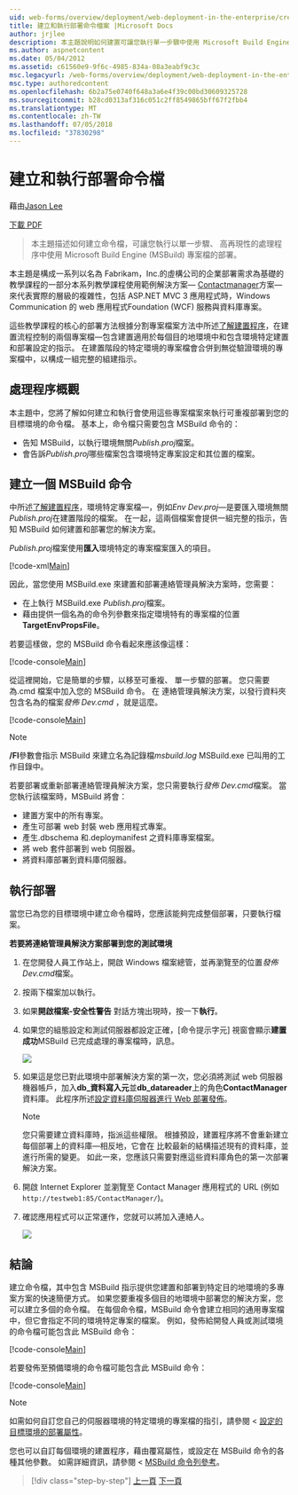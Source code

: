 ```yaml
---
uid: web-forms/overview/deployment/web-deployment-in-the-enterprise/creating-and-running-a-deployment-command-file
title: 建立和執行部署命令檔案 |Microsoft Docs
author: jrjlee
description: 本主題說明如何建置可讓您執行單一步驟中使用 Microsoft Build Engine (MSBuild) 專案檔，或重新部署的命令檔...
ms.author: aspnetcontent
ms.date: 05/04/2012
ms.assetid: c61560e9-9f6c-4985-834a-08a3eabf9c3c
msc.legacyurl: /web-forms/overview/deployment/web-deployment-in-the-enterprise/creating-and-running-a-deployment-command-file
msc.type: authoredcontent
ms.openlocfilehash: 6b2a75e0740f648a3a6e4f39c00bd30609325728
ms.sourcegitcommit: b28cd0313af316c051c2ff8549865bff67f2fbb4
ms.translationtype: MT
ms.contentlocale: zh-TW
ms.lasthandoff: 07/05/2018
ms.locfileid: "37830298"
---
```

<a name="creating-and-running-a-deployment-command-file"></a>建立和執行部署命令檔
====================
藉由[Jason Lee](https://github.com/jrjlee)

[下載 PDF](https://msdnshared.blob.core.windows.net/media/MSDNBlogsFS/prod.evol.blogs.msdn.com/CommunityServer.Blogs.Components.WeblogFiles/00/00/00/63/56/8130.DeployingWebAppsInEnterpriseScenarios.pdf)

> 本主題描述如何建立命令檔，可讓您執行以單一步驟、 高再現性的處理程序中使用 Microsoft Build Engine (MSBuild) 專案檔的部署。


本主題是構成一系列以名為 Fabrikam，Inc.的虛構公司的企業部署需求為基礎的教學課程的一部分本系列教學課程使用範例解決方案&#x2014; [Contactmanager](the-contact-manager-solution.md)方案&#x2014;來代表實際的層級的複雜性，包括 ASP.NET MVC 3 應用程式時，Windows Communication 的 web 應用程式Foundation (WCF) 服務與資料庫專案。

這些教學課程的核心的部署方法根據分割專案檔案方法中所述[了解建置程序](understanding-the-build-process.md)，在建置流程控制的兩個專案檔&#x2014;包含建置適用於每個目的地環境中和包含環境特定建置和部署設定的指示。 在建置階段的特定環境的專案檔會合併到無從驗證環境的專案檔中，以構成一組完整的組建指示。

## <a name="process-overview"></a>處理程序概觀

本主題中，您將了解如何建立和執行會使用這些專案檔案來執行可重複部署到您的目標環境的命令檔。 基本上，命令檔只需要包含 MSBuild 命令的：

- 告知 MSBuild，以執行環境無關*Publish.proj*檔案。
- 會告訴*Publish.proj*哪些檔案包含環境特定專案設定和其位置的檔案。

## <a name="create-an-msbuild-command"></a>建立一個 MSBuild 命令

中所述[了解建置程序](understanding-the-build-process.md)，環境特定專案檔&#x2014;，例如*Env Dev.proj*&#x2014;是要匯入環境無關*Publish.proj*在建置階段的檔案。 在一起，這兩個檔案會提供一組完整的指示，告知 MSBuild 如何建置和部署您的解決方案。

*Publish.proj*檔案使用**匯入**環境特定的專案檔案匯入的項目。


[!code-xml[Main](creating-and-running-a-deployment-command-file/samples/sample1.xml)]


因此，當您使用 MSBuild.exe 來建置和部署連絡管理員解決方案時，您需要：

- 在上執行 MSBuild.exe *Publish.proj*檔案。
- 藉由提供一個名為的命令列參數來指定環境特有的專案檔的位置**TargetEnvPropsFile**。

若要這樣做，您的 MSBuild 命令看起來應該像這樣：


[!code-console[Main](creating-and-running-a-deployment-command-file/samples/sample2.cmd)]


從這裡開始，它是簡單的步驟，以移至可重複、 單一步驟的部署。 您只需要為.cmd 檔案中加入您的 MSBuild 命令。 在 連絡管理員解決方案，以發行資料夾包含名為的檔案*發佈 Dev.cmd* ，就是這麼。


[!code-console[Main](creating-and-running-a-deployment-command-file/samples/sample3.cmd)]


> [!NOTE]
> **/Fl**參數會指示 MSBuild 來建立名為記錄檔*msbuild.log* MSBuild.exe 已叫用的工作目錄中。


若要部署或重新部署連絡管理員解決方案，您只需要執行*發佈 Dev.cmd*檔案。 當您執行該檔案時，MSBuild 將會：

- 建置方案中的所有專案。
- 產生可部署 web 封裝 web 應用程式專案。
- 產生.dbschema 和.deploymanifest 之資料庫專案檔案。
- 將 web 套件部署到 web 伺服器。
- 將資料庫部署到資料庫伺服器。

## <a name="run-the-deployment"></a>執行部署

當您已為您的目標環境中建立命令檔時，您應該能夠完成整個部署，只要執行檔案。

**若要將連絡管理員解決方案部署到您的測試環境**

1. 在您開發人員工作站上，開啟 Windows 檔案總管，並再瀏覽至的位置*發佈 Dev.cmd*檔案。
2. 按兩下檔案加以執行。
3. 如果**開啟檔案-安全性警告** 對話方塊出現時，按一下**執行**。
4. 如果您的組態設定和測試伺服器都設定正確，[命令提示字元] 視窗會顯示**建置成功**MSBuild 已完成處理的專案檔時，訊息。

    ![](creating-and-running-a-deployment-command-file/_static/image1.png)
5. 如果這是您已對此環境中部署解決方案的第一次，您必須將測試 web 伺服器機器帳戶，加入**db\_資料寫入元**並**db\_datareader**上的角色**ContactManager**資料庫。 此程序所述[設定資料庫伺服器進行 Web 部署發佈](../configuring-server-environments-for-web-deployment/configuring-a-database-server-for-web-deploy-publishing.md)。

    > [!NOTE]
    > 您只需要建立資料庫時，指派這些權限。 根據預設，建置程序將不會重新建立每個部署上的資料庫&#x2014;相反地，它會在 比較最新的結構描述現有的資料庫，並進行所需的變更。 如此一來，您應該只需要對應這些資料庫角色的第一次部署解決方案。
6. 開啟 Internet Explorer 並瀏覽至 Contact Manager 應用程式的 URL (例如`http://testweb1:85/ContactManager/`)。
7. 確認應用程式可以正常運作，您就可以將加入連絡人。

    ![](creating-and-running-a-deployment-command-file/_static/image2.png)

## <a name="conclusion"></a>結論

建立命令檔，其中包含 MSBuild 指示提供您建置和部署到特定目的地環境的多專案方案的快速簡便方式。 如果您要重複多個目的地環境中部署您的解決方案，您可以建立多個的命令檔。 在每個命令檔，MSBuild 命令會建立相同的通用專案檔中，但它會指定不同的環境特定專案的檔案。 例如，發佈給開發人員或測試環境的命令檔可能包含此 MSBuild 命令：


[!code-console[Main](creating-and-running-a-deployment-command-file/samples/sample4.cmd)]


若要發佈至預備環境的命令檔可能包含此 MSBuild 命令：


[!code-console[Main](creating-and-running-a-deployment-command-file/samples/sample5.cmd)]


> [!NOTE]
> 如需如何自訂您自己的伺服器環境的特定環境的專案檔的指引，請參閱 <<c0> [ 設定的目標環境的部署屬性](../configuring-server-environments-for-web-deployment/configuring-deployment-properties-for-a-target-environment.md)。


您也可以自訂每個環境的建置程序，藉由覆寫屬性，或設定在 MSBuild 命令的各種其他參數。 如需詳細資訊，請參閱 < [MSBuild 命令列參考](https://msdn.microsoft.com/library/ms164311.aspx)。

> [!div class="step-by-step"]
> [上一頁](deploying-database-projects.md)
> [下一頁](manually-installing-web-packages.md)
